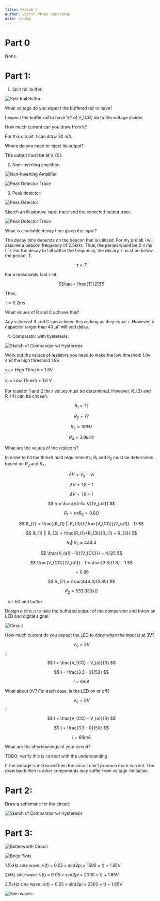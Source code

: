 ```yaml
---
title: Prelab 0
author: Victor Perez Contreras
date: \today
---
```


# Part 0

None.

# Part 1:

1. Split rail buffer: 

![Split Rail Buffer](imgs/split_rail_buffer.png)

What voltage do you expect the buffered rail to have?

I expect the buffer rail to have 1/2 of V_{CC} do to the voltage divider.

How much current can you draw from it? 

For this circuit it can draw 30 mA.

Where do you need to inject its output?

The output must be at V_{0}.

2. Non-inverting amplifier: 

![Non-Inverting Amplifier](imgs/non_inverting_amplifier.png)

![Peak Detector Trace](imgs/peak_detector_trace.png)

3. Peak detector: 

![Peak Detector](imgs/peak_detector.png)

Sketch an illustrative input trace and the expected output trace. 

![Peak Detector Trace](imgs/peak_detector_trace.png)

What is a suitable decay time given the input? 

The decay time depends on the beacon that is utilized. For my prelab I will assume a beacon frequency of 2.5kHz. Thus, the period would be 0.4 ms (T). For the decay to fall within the frequency, the decary $\tau$ must be below the period, T. 

$$ \tau < T $$

For a reasonably fast $\tau$ let, 

$$\tau = \frac{T}{2}$$

Then, 

$\tau = 0.2 ms$

What values of R and C achieve this?

Any values of R and C can achieve this as long as they equal $\tau$. However, a capactior larger than 40 $\mu F$ will add delay.

4. Comparator with hysteresis: 

![Sketch of Comparator w/ Hysteresis](imgs/comparator.png)

Work out the values of resistors you need to make the low threshold 1.0v and the high threshold 1.8v.

$v_{h}$ = High Thresh = 1.8V

$v_{l}$ = Low Thresh = 1.0 V

For resistor 1 and 2 their values must be determined. However, R_{3} and R_{4} can be chosen.

$$R_{1} = ?? $$

$$R_{2} = ?? $$

$$R_{3} = 1 MHz$$

$$R_{4} = 3.9 kHz$$

What are the values of the resistors?

In order to hit the thresh hold requirements, $R_{1}$ and $R_{2}$ must be determined based on $R_{3}$ and $R_{4}$.

$$\Delta V = V_{h} - V{l} $$

$$\Delta V = 1.8 - 1 $$

$$\Delta V = 1.8 - 1 $$

$$ n = \frac{\Delta V}{V_{a2}} $$

$$ R_{1} = n x R_{3} = 0.8 \Omega $$

$$ R_{2} = \frac{(R_{1} || R_{3})}{\frac{V_{CC}}{V_{a1}} - 1} $$

$$ R_{1} || R_{3}  = \frac{R_{1}*R_{3}}{R_{1} + R_{3}} $$

$$ R_{1} || R_{3}  = 444.4 $$

$$ \frac{V_{a1} - 1}{{V_{CC}}}  = 4.125 $$

$$ \frac{V_{CC}}{V_{a1}} - 1  = \frac{3.3}{1.8} - 1 $$

$$ = 0.85 $$

$$ R_{2} = \frac{444.4}{0.85} $$

$$ R_{2} = 533.333 k\Omega $$

5. LED and buffer: 

Design a circuit to take the buffered output of the comparator and throw an LED and digital signal. 

![Circuit](imgs/LED.png)

How much current do you expect the LED to draw when the input is at 3V? 

$$ V_{0} = 3V $$:

$$ I = \frac{V_{CC} - V_{o}}{R} $$

$$ I = \frac{3.3 - 3}{50} $$

$$ I = 6 mA $$

What about 0V? For each case, is the LED on or off? 

$$ V_{0} = 0V $$:

$$ I = \frac{V_{CC} - V_{o}}{R} $$

$$ I = \frac{3.3 - 0}{50} $$

$$ I = 66 mA $$

What are the shortcomings of your circuit?

TODO: Verify this is correct with the understanding

If the voltage is increased then the circuit can't produce more current. The draw back then is other components may suffer from voltage limitiation.

# Part 2: 

Draw a schematic for the circuit:

![Sketch of Comparator w/ Hysteresis](imgs/comparator.png)

# Part 3:  

![Butterworth Circuit](imgs/butterworth.png)

![Bode Plots](imgs/bode.png)

1.5kHz sine wave: v(t) = 0.05 × sin(2$pi$ × 1500 × t) + 1.65V

2kHz sine wave: v(t) = 0.05 × sin(2$pi$ × 2000 × t) + 1.65V

2.5kHz sine wave: v(t) = 0.05 × sin(2$pi$ × 2500 × t) + 1.65V

![Sine waves](imgs/sine_waves.png)
